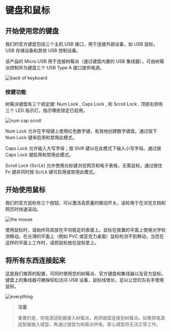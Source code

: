 # 键盘和鼠标

## 开始使用您的键盘

我们的官方键盘包括三个主机 USB 接口，用于连接外部设备，如 USB 鼠标，USB 存储设备和其他 USB 控制设备。

该产品的 Micro USB 用于连接树莓派（通过键盘内置的 USB 集线器），可由树莓派控制并为键盘三个 USB Type A 接口提供电源。

![back of keyboard](https://www.raspberrypi.com/documentation/accessories/images/back-of-keyboard.png)

### 按键功能

树莓派键盘有三个锁定键: Num Lock , Caps Lock , 和 Scroll Lock . 顶部右侧有三个 LED 指示灯，指示哪些锁定已启用。

![num cap scroll](https://www.raspberrypi.com/documentation/accessories/images/num-cap-scroll.png)

Num Lock 允许在字母键上使用红色数字键，有效地创建数字键盘。通过按下 Num Lock 键来启用和禁用此模式。

Caps Lock 允许输入大写字母；按 Shift 键以在此模式下输入小写字母。通过按 Caps Lock 键启用和禁用此模式。

Scroll Lock (ScrLk) 允许使用光标键浏览网页和电子表格，无需鼠标。通过按住 Fn 键并同时按 ScrLk 键可启用或禁用此模式。

## 开始使用鼠标

我们的官方鼠标有三个按钮，可以激活高质量的微动开关。滚轮用于在浏览文档和网页时快速滚动。

![the mouse](https://www.raspberrypi.com/documentation/accessories/images/the-mouse.png)

使用鼠标时，请始终将其放在平坦稳定的表面上。鼠标在放置的平面上使用光学检测移动。在光滑的平面上（例如 PVC 或亚克力桌面）鼠标检测不到移动。当您在这样的平面上工作时，请把鼠标放在鼠标垫上。

## 将所有东西连接起来

这是我们推荐的配置，可同时使用您的树莓派、官方键盘和集线器以及官方鼠标。键盘上的集线器可确保轻松访问 USB 设备，鼠标线很长，足以让您的左右手使用鼠标。

![everything](https://www.raspberrypi.com/documentation/accessories/images/everything.png)

>**注意**
>
>重要的是，把电源适配器接入树莓派，再把键盘连接到树莓派。如果把电源适配器接入键盘，再通过键盘为树莓派供电，那么键盘将无法正常工作。

